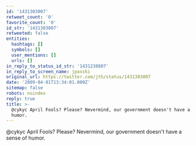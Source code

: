 ```yaml
---
id: '1431303007'
retweet_count: '0'
favorite_count: '0'
id_str: '1431303007'
retweeted: false
entities:
  hashtags: []
  symbols: []
  user_mentions: []
  urls: []
in_reply_to_status_id_str: '1431238807'
in_reply_to_screen_name: jpasski
original_url: https://twitter.com/jth/status/1431303007
date: '2009-04-01T13:34:01.000Z'
sitemap: false
robots: noindex
reply: true
title: >-
  @cykyc April Fools? Please? Nevermind, our government doesn't have a sense of
  humor.
---
```


@cykyc April Fools? Please? Nevermind, our government doesn't have a sense of humor.